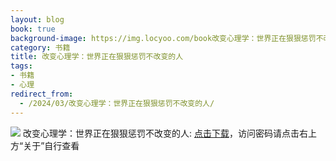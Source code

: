 ```yaml
---
layout: blog
book: true
background-image: https://img.locyoo.com/book改变心理学：世界正在狠狠惩罚不改变的人.jpg
category: 书籍
title: 改变心理学：世界正在狠狠惩罚不改变的人
tags:
- 书籍
- 心理
redirect_from:
  - /2024/03/改变心理学：世界正在狠狠惩罚不改变的人/
---
```

![](https://img.locyoo.com/book改变心理学：世界正在狠狠惩罚不改变的人.jpg)
改变心理学：世界正在狠狠惩罚不改变的人: <a name = "ref1" href="https://url18.ctfile.com/f/50983618-1269463618-709965?p=3619">点击下载</a>，访问密码请点击右上方“关于”自行查看